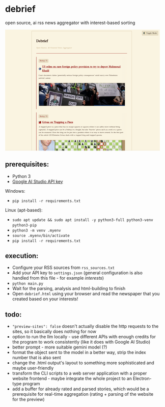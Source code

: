 # debrief
open source, ai rss news aggregator with interest-based sorting

![usage example](style/screenshot.png)

## prerequisites:

- Python 3
- [Google AI Studio API key](https://aistudio.google.com/apikey)

Windows:

- `pip install -r requirements.txt`

Linux (apt-based):

- `sudo apt update && sudo apt install -y python3-full python3-venv python3-pip`
- `python3 -m venv .myenv`
- `source .myenv/bin/activate`
- `pip install -r requirements.txt`

## execution:

- Configure your RSS sources from `rss_sources.txt`
- Add your API key to `settings.json` (general configuration is also handled from this file - for example *interests*)
- `python main.py`
- Wait for the parsing, analysis and html-building to finish
- Open `debrief.html` using your browser and read the newspaper that you created based on your interests!

## todo:

- `"preview-sites": false` doesn't actually disable the http requests to the sites, so it basically does nothing for now
- option to run the llm locally - use different APIs with enough credits for the program to work consistently (like it does with Google AI Studio)
- better prompt - more suitable gemini model (?)
- format the object sent to the model in a better way, strip the index number that is also sent
- change the .html output's layout to something more sophisticated and maybe user-friendly
- transform the CLI scripts to a web server application with a proper website frontend - maybe integrate the whole project to an Electron-type program
- add a buffer for already rated and parsed stories, which would be a prerequisite for real-time aggregation (rating + parsing of the website for the preview)
